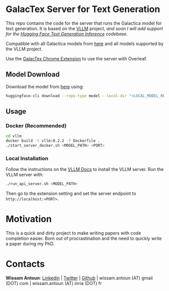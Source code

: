 # GalacTex Server for Text Generation

This repo contains the code for the server that runs the Galactica model for text generation. It is based on the [VLLM](https://github.com/vllm-project/vllm) project, *and soon I will add support for the [Hugging Face Text Generation Inference](https://github.com/huggingface/text-generation-inference) codebase.*

Compatible with all Galactica models from [here](https://huggingface.co/models?search=galactica) and all models supported by the VLLM project.

Use the [GalacTex Chrome Extension](https://chromewebstore.google.com/detail/galactex/mkkbiefcllablljdpkmcgmjkikobemjb) to use the server with Overleaf.

## Model Download

Download the model from [here](https://huggingface.co/models?search=galactica) using:

```bash
huggingface-cli download --repo-type model --local-dir "<LOCAL_MODEL_REPO>/facebook--galactica-6.7b" --local-dir-use-symlinks False "facebook/galactica-6.7b"
```

## Usage

### Docker (Recommended)
```bash
cd vllm
docker build -t vllm:0.2.2 -f Dockerfile .
./start_server_docker.sh <MODEL_PATH> <PORT>
```
### Local Installation

Follow the instructions on the [VLLM Docs](https://vllm.readthedocs.io/en/latest/getting_started/installation.html) to install the VLLM server.
Run the VLLM server with:

```bash
./run_api_server.sh <MODEL_PATH>
```

Then go to the extension setting and set the server endpoint to `http://localhost:<PORT>`.

# Motivation

This is a quick and dirty project to make writing papers with code completion easier. Born out of procrastination and the need to quickly write a paper during my PhD.

# Contacts
**Wissam Antoun**: [Linkedin](https://www.linkedin.com/in/wissam-antoun-622142b4/) | [Twitter](https://twitter.com/wissam_antoun) | [Github](https://github.com/WissamAntoun) |  wissam.antoun (AT) gmail (DOT) com |  wissam.antoun (AT) inria (DOT) fr